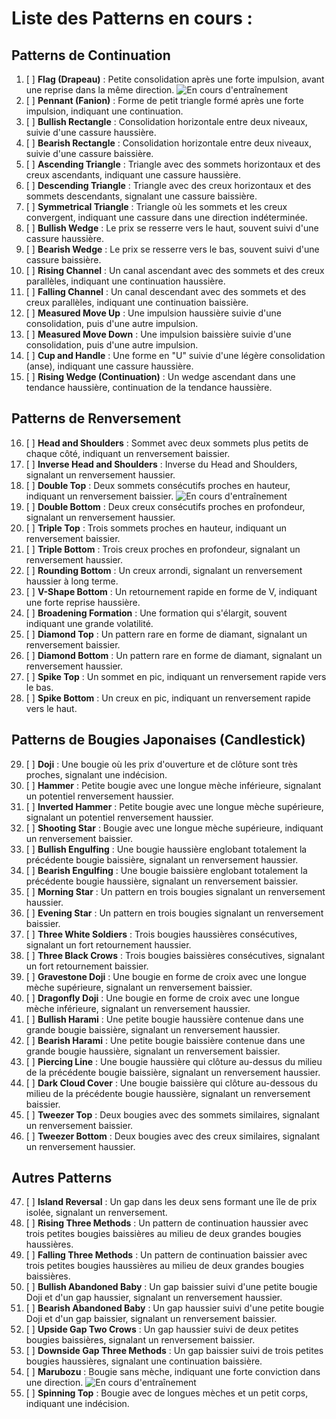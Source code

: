 # Liste des Patterns en cours :

## Patterns de Continuation
1. [ ] **Flag (Drapeau)** : Petite consolidation après une forte impulsion, avant une reprise dans la même direction. ![En cours d'entraînement](https://img.shields.io/badge/état-En%20cours%20d'entraînement-orange)
2. [ ] **Pennant (Fanion)** : Forme de petit triangle formé après une forte impulsion, indiquant une continuation.
3. [ ] **Bullish Rectangle** : Consolidation horizontale entre deux niveaux, suivie d'une cassure haussière.
4. [ ] **Bearish Rectangle** : Consolidation horizontale entre deux niveaux, suivie d'une cassure baissière.
5. [ ] **Ascending Triangle** : Triangle avec des sommets horizontaux et des creux ascendants, indiquant une cassure haussière.
6. [ ] **Descending Triangle** : Triangle avec des creux horizontaux et des sommets descendants, signalant une cassure baissière.
7. [ ] **Symmetrical Triangle** : Triangle où les sommets et les creux convergent, indiquant une cassure dans une direction indéterminée.
8. [ ] **Bullish Wedge** : Le prix se resserre vers le haut, souvent suivi d'une cassure haussière.
9. [ ] **Bearish Wedge** : Le prix se resserre vers le bas, souvent suivi d'une cassure baissière.
10. [ ] **Rising Channel** : Un canal ascendant avec des sommets et des creux parallèles, indiquant une continuation haussière.
11. [ ] **Falling Channel** : Un canal descendant avec des sommets et des creux parallèles, indiquant une continuation baissière.
12. [ ] **Measured Move Up** : Une impulsion haussière suivie d'une consolidation, puis d'une autre impulsion.
13. [ ] **Measured Move Down** : Une impulsion baissière suivie d'une consolidation, puis d'une autre impulsion.
14. [ ] **Cup and Handle** : Une forme en "U" suivie d'une légère consolidation (anse), indiquant une cassure haussière.
15. [ ] **Rising Wedge (Continuation)** : Un wedge ascendant dans une tendance haussière, continuation de la tendance haussière.

## Patterns de Renversement
16. [ ] **Head and Shoulders** : Sommet avec deux sommets plus petits de chaque côté, indiquant un renversement baissier.
17. [ ] **Inverse Head and Shoulders** : Inverse du Head and Shoulders, signalant un renversement haussier.
18. [ ] **Double Top** : Deux sommets consécutifs proches en hauteur, indiquant un renversement baissier. ![En cours d'entraînement](https://img.shields.io/badge/état-En%20cours%20d'entraînement-orange)
19. [ ] **Double Bottom** : Deux creux consécutifs proches en profondeur, signalant un renversement haussier.
20. [ ] **Triple Top** : Trois sommets proches en hauteur, indiquant un renversement baissier.
21. [ ] **Triple Bottom** : Trois creux proches en profondeur, signalant un renversement haussier.
22. [ ] **Rounding Bottom** : Un creux arrondi, signalant un renversement haussier à long terme.
23. [ ] **V-Shape Bottom** : Un retournement rapide en forme de V, indiquant une forte reprise haussière.
24. [ ] **Broadening Formation** : Une formation qui s'élargit, souvent indiquant une grande volatilité.
25. [ ] **Diamond Top** : Un pattern rare en forme de diamant, signalant un renversement baissier.
26. [ ] **Diamond Bottom** : Un pattern rare en forme de diamant, signalant un renversement haussier.
27. [ ] **Spike Top** : Un sommet en pic, indiquant un renversement rapide vers le bas.
28. [ ] **Spike Bottom** : Un creux en pic, indiquant un renversement rapide vers le haut.

## Patterns de Bougies Japonaises (Candlestick)
29. [ ] **Doji** : Une bougie où les prix d'ouverture et de clôture sont très proches, signalant une indécision.
30. [ ] **Hammer** : Petite bougie avec une longue mèche inférieure, signalant un potentiel renversement haussier.
31. [ ] **Inverted Hammer** : Petite bougie avec une longue mèche supérieure, signalant un potentiel renversement haussier.
32. [ ] **Shooting Star** : Bougie avec une longue mèche supérieure, indiquant un renversement baissier.
33. [ ] **Bullish Engulfing** : Une bougie haussière englobant totalement la précédente bougie baissière, signalant un renversement haussier.
34. [ ] **Bearish Engulfing** : Une bougie baissière englobant totalement la précédente bougie haussière, signalant un renversement baissier.
35. [ ] **Morning Star** : Un pattern en trois bougies signalant un renversement haussier.
36. [ ] **Evening Star** : Un pattern en trois bougies signalant un renversement baissier.
37. [ ] **Three White Soldiers** : Trois bougies haussières consécutives, signalant un fort retournement haussier.
38. [ ] **Three Black Crows** : Trois bougies baissières consécutives, signalant un fort retournement baissier.
39. [ ] **Gravestone Doji** : Une bougie en forme de croix avec une longue mèche supérieure, signalant un renversement baissier.
40. [ ] **Dragonfly Doji** : Une bougie en forme de croix avec une longue mèche inférieure, signalant un renversement haussier.
41. [ ] **Bullish Harami** : Une petite bougie haussière contenue dans une grande bougie baissière, signalant un renversement haussier.
42. [ ] **Bearish Harami** : Une petite bougie baissière contenue dans une grande bougie haussière, signalant un renversement baissier.
43. [ ] **Piercing Line** : Une bougie haussière qui clôture au-dessus du milieu de la précédente bougie baissière, signalant un renversement haussier.
44. [ ] **Dark Cloud Cover** : Une bougie baissière qui clôture au-dessous du milieu de la précédente bougie haussière, signalant un renversement baissier.
45. [ ] **Tweezer Top** : Deux bougies avec des sommets similaires, signalant un renversement baissier.
46. [ ] **Tweezer Bottom** : Deux bougies avec des creux similaires, signalant un renversement haussier.

## Autres Patterns
47. [ ] **Island Reversal** : Un gap dans les deux sens formant une île de prix isolée, signalant un renversement.
48. [ ] **Rising Three Methods** : Un pattern de continuation haussier avec trois petites bougies baissières au milieu de deux grandes bougies haussières.
49. [ ] **Falling Three Methods** : Un pattern de continuation baissier avec trois petites bougies haussières au milieu de deux grandes bougies baissières.
50. [ ] **Bullish Abandoned Baby** : Un gap baissier suivi d'une petite bougie Doji et d'un gap haussier, signalant un renversement haussier.
51. [ ] **Bearish Abandoned Baby** : Un gap haussier suivi d'une petite bougie Doji et d'un gap baissier, signalant un renversement baissier.
52. [ ] **Upside Gap Two Crows** : Un gap haussier suivi de deux petites bougies baissières, signalant un renversement baissier.
53. [ ] **Downside Gap Three Methods** : Un gap baissier suivi de trois petites bougies haussières, signalant une continuation baissière.
54. [ ] **Marubozu** : Bougie sans mèche, indiquant une forte conviction dans une direction. ![En cours d'entraînement](https://img.shields.io/badge/état-En%20cours%20d'entraînement-orange)
55. [ ] **Spinning Top** : Bougie avec de longues mèches et un petit corps, indiquant une indécision.
